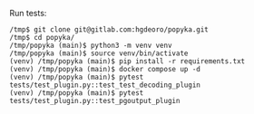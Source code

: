 Run tests:

    /tmp$ git clone git@gitlab.com:hgdeoro/popyka.git
    /tmp$ cd popyka/
    /tmp/popyka (main)$ python3 -m venv venv
    /tmp/popyka (main)$ source venv/bin/activate
    (venv) /tmp/popyka (main)$ pip install -r requirements.txt
    (venv) /tmp/popyka (main)$ docker compose up -d
    (venv) /tmp/popyka (main)$ pytest tests/test_plugin.py::test_test_decoding_plugin
    (venv) /tmp/popyka (main)$ pytest tests/test_plugin.py::test_pgoutput_plugin
